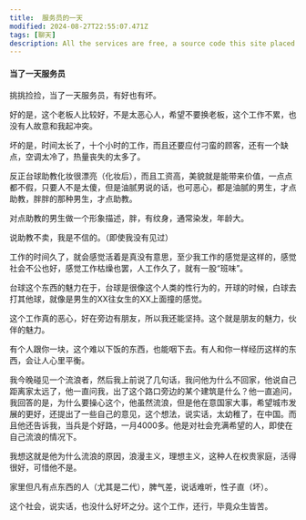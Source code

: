 ```yaml
---
title:  服务员的一天
modified: 2024-08-27T22:55:07.471Z
tags: [聊天]
description: All the services are free, a source code this site placed on github repository and intergration with netlify service, another service that you can use is github page for hosting your own static site.
---
```


####  当了一天服务员

挑挑捡捡，当了一天服务员，有好也有坏。

好的是，这个老板人比较好，不是太恶心人，希望不要换老板，这个工作不累，也没有人故意和我起冲突。

坏的是，时间太长了，十个小时的工作，而且还要应付刁蛮的顾客，还有一个缺点，空调太冷了，热量丧失的太多了。

反正台球助教化妆很漂亮（化妆后），而且工资高，美貌就是能带来价值，一点点都不假，只要人不是太傻，但是油腻男说的话，也可恶心，都是油腻的男生，才点助教，胖胖的那种男生，才点助教。

对点助教的男生做一个形象描述，胖，有纹身，通常染发，年龄大。

说助教不卖，我是不信的。（即使我没有见过）

工作的时间久了，就会感觉活着是真没有意思，至少我工作的感觉是这样的，感觉社会不公也好，感觉工作枯燥也罢，人工作久了，就有一股“班味”。

台球这个东西的魅力在于，台球是很像这个人类的性行为的，开球的时候，白球去打其他球，就像是男生的XX往女生的XX上面撞的感觉。

这个工作真的恶心，好在旁边有朋友，所以我还能坚持。这个就是朋友的魅力，伙伴的魅力。

有个人跟你一块，这个难以下饭的东西，也能咽下去。有人和你一样经历这样的东西，会让人心里平衡。

我今晚碰见一个流浪者，然后我上前说了几句话，我问他为什么不回家，他说自己距离家太远了，他一直问我，出了这个路口旁边的某个建筑是什么？他一直追问，我回答的是，为什么要操心这个，他虽然流浪，但是他在意国家大事，希望城市发展的更好，还提出了一些自己的意见，这个想法，说实话，太幼稚了，在中国。而且他还告诉我，当兵是个好路，一月4000多。他是对社会充满希望的人，即使在自己流浪的情况下。

我想这就是他为什么流浪的原因，浪漫主义，理想主义，这种人在权贵家庭，活得很好，可惜他不是。

家里但凡有点东西的人（尤其是二代），脾气差，说话难听，性子直（坏）。

这个社会，说实话，也没什么好坏之分。这个工作，还行，毕竟众生皆苦。
